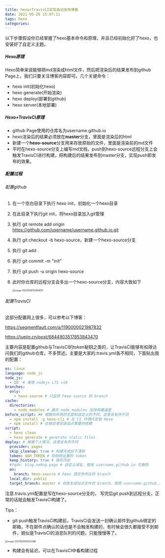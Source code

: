 ```yaml
---
title: hexo+TravisCI实现自动发布博客
date: 2021-05-26 15:07:11
tags: hexo
categories:
---
```


以下步骤假设你已经掌握了hexo基本命令和原理，并且已经初始化好了hexo，也安装好了自定义主题。

##### Hexo原理

Hexo简单来说能够把md渲染成html文件，然后把渲染后的结果发布到github Page上，我们只要关注博客内容即可。几个关键命令：

- hexo init(初始化hexo)
- hexo generate(开始渲染)
- hexo deploy(部署到github)
- hexo server(本地部署)

##### Hexo+TravisCI原理

- github Page使用的仓库名为username.github.io
- hexo渲染后的结果必须放在**master**分支，里面是渲染后的html
- 新建一个**hexo-source**分支用来存放原始的文件，里面是渲染前的md文件
- 平时在hexo-source分支上编写md文档，push到hexo-source远程分支上会触发TravisCI进行构建，把构建后的结果发布到master分支，实现push即发布的效果。

##### 配置过程

###### 配置github

1. 在一个空白目录下执行 hexo init，初始化一个hexo目录

2. 在此目录下执行git init，将hexo目录加入git管理

3. 执行 git remote add origin https://github.com/username/username.github.io.git

4. 执行 git checkout -b hexo-source，新建一个hexo-source分支

5. 执行 git add .

6. 执行 git commit -m "init"

7. 执行 git push -u origin hexo-source

8. 此时你仓库的远程分支会多出一个hexo-source分支，内容大致如下

   <img src="https://i.loli.net/2021/05/26/fAh6SFjsEI3LX9U.png" alt="image-20210526152959057" style="zoom:50%;" />

###### 配置TravisCI

这部分配置网上很多，可以参考以下博客：

https://segmentfault.com/a/1190000021987832

https://juejin.cn/post/6844903517853843470

主要内容是配置github与TravisCI的token秘钥之类的，让TravisCI能够有权限访问我们的github仓库，不多赘述。主要是大家的.travis.yml各不相同，下面贴出我的配置：

```yaml
os: linux
language: node_js 
node_js:
  - 10  # 使用 nodejs LTS v10
branches:
  only:
    - hexo-source # 只监控 hexo-source 的 branch
cache:
  directories:
    - node_modules # 缓存 node_modules 加快构建速度
before_script: ## 根据你所用的主题和自定义的不同，这里会有所不同
  - npm install -g hexo-cli # 在 CI 环境内安装 Hexo
  - npm install # 在根目录安装站点需要的依赖
script: 
  - hexo clean
  - hexo generate # generate static files
deploy: # 根据个人情况，这里会有所不同
  provider: pages
  skip_cleanup: true # 构建完成后不清除
  token: $GH_TOKEN # 你刚刚设置的 token
  keep_history: true # 保存历史
  #fqdn: blog.ne0ng.page # 自定义域名，使用 username.github.io 可删除
  on:
    branch: hexo-source # hexo 源文件所在的 branch
  local_dir: public 
  target_branch: master # 存放生成站点文件的 branch，使用 username.github.io 必须是 master
```

注意.travis.yml配置是写在hexo-source分支的， 写完后git push到远程分支，正常的话就会触发TravisCI构建了。

Tips：

- git push触发TravisCI构建前，TravisCi会发送一封确认邮件到github绑定的邮箱，不在邮件点确认的话也是不会触发构建的，有时候会很久都接受不到邮件，貌似是TravisCI的消息队列的问题，只能慢慢等了。

<img src="https://i.loli.net/2021/05/26/JdDbcA76zhuSV2G.png" alt="image-20210526154123366" style="zoom:50%;" />

- 构建会有延迟，可以在TravisCI中看构建过程



